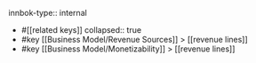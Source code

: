 innbok-type:: internal
- #[[related keys]]
collapsed:: true
- #key [[Business Model/Revenue Sources]] > [[revenue lines]]
- #key [[Business Model/Monetizability]] > [[revenue lines]]




